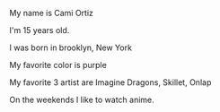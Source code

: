 My name is Cami Ortiz

I'm 15 years old.

I was born in brooklyn, New York

My favorite color is purple

My favorite 3 artist are Imagine Dragons, Skillet, Onlap

On the weekends I like to watch anime.
